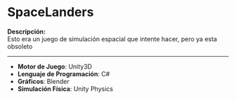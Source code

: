 # SpaceLanders

**Descripción:**  
Esto era un juego de simulación espacial que intente hacer, pero ya esta obsoleto

---

- **Motor de Juego**: Unity3D
- **Lenguaje de Programación**: C#
- **Gráficos**: Blender 
- **Simulación Física**: Unity Physics
